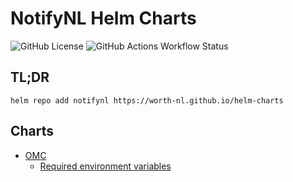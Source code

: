 # NotifyNL Helm Charts

![GitHub License](https://img.shields.io/github/license/worth-nl/helm-charts?style=for-the-badge)
![GitHub Actions Workflow Status](https://img.shields.io/github/actions/workflow/status/worth-nl/helm-charts/release.yaml?style=for-the-badge)

## TL;DR

```
helm repo add notifynl https://worth-nl.github.io/helm-charts
```

## Charts

- [OMC](notifynl-omc/)
  - [Required environment variables](https://github.com/Worth-NL/NotifyNL-OMC/blob/main/Documentation/environment_variables.md)
